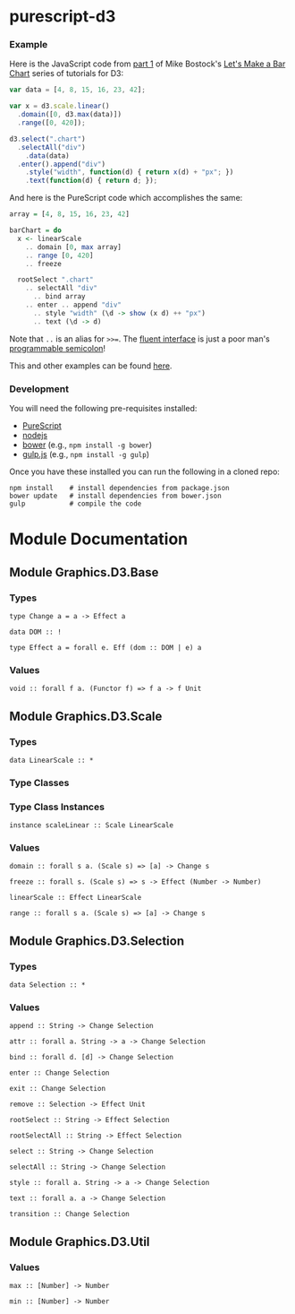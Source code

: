 # purescript-d3

### Example

Here is the JavaScript code from [part 1](http://bl.ocks.org/mbostock/7322386) of Mike Bostock's [Let's Make a Bar Chart](http://bost.ocks.org/mike/bar/) series of tutorials for D3:

```javascript
var data = [4, 8, 15, 16, 23, 42];

var x = d3.scale.linear()
  .domain([0, d3.max(data)])
  .range([0, 420]);

d3.select(".chart")
  .selectAll("div")
    .data(data)
  .enter().append("div")
    .style("width", function(d) { return x(d) + "px"; })
    .text(function(d) { return d; });
```

And here is the PureScript code which accomplishes the same:

```haskell
array = [4, 8, 15, 16, 23, 42]

barChart = do
  x <- linearScale
    .. domain [0, max array]
    .. range [0, 420]
    .. freeze

  rootSelect ".chart"
    .. selectAll "div"
      .. bind array
    .. enter .. append "div"
      .. style "width" (\d -> show (x d) ++ "px")
      .. text (\d -> d)
```

Note that `..` is an alias for `>>=`. The [fluent interface](http://en.wikipedia.org/wiki/Fluent_interface) is just a poor man's [programmable semicolon](http://en.wikipedia.org/wiki/Monad_(functional_programming))!

This and other examples can be found [here](https://github.com/pelotom/purescript-d3-examples/tree/master/src).

### Development

You will need the following pre-requisites installed:

*  [PureScript](http://www.purescript.org/)
*  [nodejs](http://nodejs.org/)
*  [bower](http://bower.io/) (e.g., `npm install -g bower`)
*  [gulp.js](http://gulpjs.com/) (e.g., `npm install -g gulp`)

Once you have these installed you can run the following in a cloned repo:

```
npm install    # install dependencies from package.json
bower update   # install dependencies from bower.json
gulp           # compile the code
```

# Module Documentation

## Module Graphics.D3.Base

### Types

    type Change a = a -> Effect a

    data DOM :: !

    type Effect a = forall e. Eff (dom :: DOM | e) a


### Values

    void :: forall f a. (Functor f) => f a -> f Unit


## Module Graphics.D3.Scale

### Types

    data LinearScale :: *


### Type Classes


### Type Class Instances

    instance scaleLinear :: Scale LinearScale


### Values

    domain :: forall s a. (Scale s) => [a] -> Change s

    freeze :: forall s. (Scale s) => s -> Effect (Number -> Number)

    linearScale :: Effect LinearScale

    range :: forall s a. (Scale s) => [a] -> Change s


## Module Graphics.D3.Selection

### Types

    data Selection :: *


### Values

    append :: String -> Change Selection

    attr :: forall a. String -> a -> Change Selection

    bind :: forall d. [d] -> Change Selection

    enter :: Change Selection

    exit :: Change Selection

    remove :: Selection -> Effect Unit

    rootSelect :: String -> Effect Selection

    rootSelectAll :: String -> Effect Selection

    select :: String -> Change Selection

    selectAll :: String -> Change Selection

    style :: forall a. String -> a -> Change Selection

    text :: forall a. a -> Change Selection

    transition :: Change Selection


## Module Graphics.D3.Util

### Values

    max :: [Number] -> Number

    min :: [Number] -> Number



